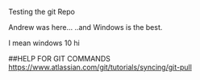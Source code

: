 Testing the git Repo

Andrew was here...
..and Windows is the best.

I mean windows 10
hi

##HELP FOR GIT COMMANDS
https://www.atlassian.com/git/tutorials/syncing/git-pull

